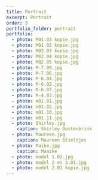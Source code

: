 ```yaml
---
title: Portrait
excerpt: Portrait
order: 3
portfolio_folder: portrait
portfolio:
  - photo: M01.03 kopie.jpg
  - photo: M01.02 kopie.jpg
  - photo: M02.03 kopie.jpg
  - photo: M02.04 kopie.jpg
  - photo: M02.05 kopie.jpg
  - photo: M-7.09.jpg
  - photo: M-7.06.jpg
  - photo: M-6.04.jpg
  - photo: M-6.02.jpg
  - photo: M-6.07.jpg
  - photo: M-4.03.jpg
  - photo: m01.01.jpg
  - photo: m01.02.jpg
  - photo: m01.10.jpg
  - photo: m01.11.jpg
  - photo: Shirley.jpg
    caption: Shirley Oostenbrink
  - photo: Maureen.jpg
    caption: Maureen Stieltjes
  - photo: Maike.jpg
    caption: Maaike
  - photo: model 1.02.jpg
  - photo: model 2 en 3.01.jpg
  - photo: model 2.01 kopie.jpg
---
```

